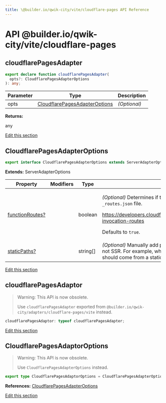```yaml
---
title: \@builder.io/qwik-city/vite/cloudflare-pages API Reference
---
```


# **API** @builder.io/qwik-city/vite/cloudflare-pages

<h2 id="cloudflarepagesadapter" data-kind="function" data-kind-label="F"><a aria-hidden="true" tabindex="-1" href="#cloudflarepagesadapter"><span class="icon icon-link"></span></a>cloudflarePagesAdapter </h2>

```typescript
export declare function cloudflarePagesAdapter(
  opts?: CloudflarePagesAdapterOptions
): any;
```

| Parameter | Type                                                            | Description  |
| --------- | --------------------------------------------------------------- | ------------ |
| opts      | [CloudflarePagesAdapterOptions](#cloudflarepagesadapteroptions) | _(Optional)_ |

**Returns:**

any

<p class="api-edit"><a href="https://github.com/BuilderIO/qwik/tree/main/packages/qwik-city/adapters/cloudflare-pages/vite/index.ts" target="_blanks">Edit this section</a></p>

<h2 id="cloudflarepagesadapteroptions" data-kind="interface" data-kind-label="I"><a aria-hidden="true" tabindex="-1" href="#cloudflarepagesadapteroptions"><span class="icon icon-link"></span></a>CloudflarePagesAdapterOptions </h2>

```typescript
export interface CloudflarePagesAdapterOptions extends ServerAdapterOptions
```

**Extends:** ServerAdapterOptions

| Property             | Modifiers | Type       | Description                                                                                                                                                                                                                                                             |
| -------------------- | --------- | ---------- | ----------------------------------------------------------------------------------------------------------------------------------------------------------------------------------------------------------------------------------------------------------------------- |
| [functionRoutes?](#) |           | boolean    | <p>_(Optional)_ Determines if the build should generate the function invocation routes <code>\_routes.json</code> file.</p><p>https://developers.cloudflare.com/pages/platform/functions/routing/\#functions-invocation-routes</p><p>Defaults to <code>true</code>.</p> |
| [staticPaths?](#)    |           | string\[\] | _(Optional)_ Manually add pathnames that should be treated as static paths and not SSR. For example, when these pathnames are requested, their response should come from a static file, rather than a server-side rendered response.                                    |

<p class="api-edit"><a href="https://github.com/BuilderIO/qwik/tree/main/packages/qwik-city/adapters/cloudflare-pages/vite/index.ts" target="_blanks">Edit this section</a></p>

<h2 id="cloudflarepagesadaptor" data-kind="variable" data-kind-label="V"><a aria-hidden="true" tabindex="-1" href="#cloudflarepagesadaptor"><span class="icon icon-link"></span></a>cloudflarePagesAdaptor </h2>

> Warning: This API is now obsolete.
>
> Use `cloudflarePagesAdapter` exported from `@builder.io/qwik-city/adapters/cloudflare-pages/vite` instead.

```typescript
cloudflarePagesAdaptor: typeof cloudflarePagesAdapter;
```

<p class="api-edit"><a href="https://github.com/BuilderIO/qwik/tree/main/packages/qwik-city/adapters/cloudflare-pages/vite/index.ts" target="_blanks">Edit this section</a></p>

<h2 id="cloudflarepagesadaptoroptions" data-kind="type-alias" data-kind-label="T"><a aria-hidden="true" tabindex="-1" href="#cloudflarepagesadaptoroptions"><span class="icon icon-link"></span></a>CloudflarePagesAdaptorOptions </h2>

> Warning: This API is now obsolete.
>
> Use `CloudflarePagesAdapterOptions` instead.

```typescript
export type CloudflarePagesAdaptorOptions = CloudflarePagesAdapterOptions;
```

**References:** [CloudflarePagesAdapterOptions](#cloudflarepagesadapteroptions)

<p class="api-edit"><a href="https://github.com/BuilderIO/qwik/tree/main/packages/qwik-city/adapters/cloudflare-pages/vite/index.ts" target="_blanks">Edit this section</a></p>
